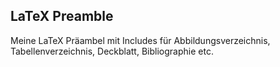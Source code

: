 ## LaTeX Preamble

Meine LaTeX Präambel mit Includes für Abbildungsverzeichnis, Tabellenverzeichnis, Deckblatt, Bibliographie etc. 
